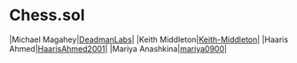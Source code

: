 # Chess.sol
|Michael Magahey|[DeadmanLabs](https://github.com/DeadmanLabs)|
|Keith Middleton|[Keith-Middleton](https://github.com/Keith-Middleton)|
|Haaris Ahmed|[HaarisAhmed2001](https://github.com/HaarisAhmed2001)|
|Mariya Anashkina|[mariya0900](https://github.com/mariya0900)|
